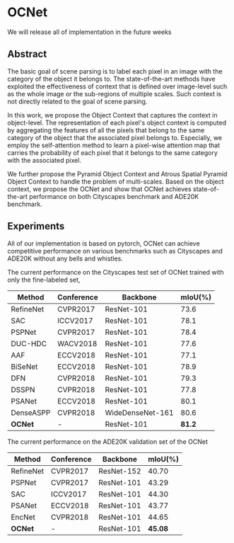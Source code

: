 # OCNet


We will release all of implementation in the future weeks

## Abstract 

The basic goal of scene parsing is to label each pixel in an image with the category of the object it belongs to.
The state-of-the-art methods have exploited the effectiveness of context that is defined over image-level such as the whole image or the sub-regions of multiple scales. Such context is not directly related to the goal of scene parsing.

In this work, we propose the Object Context that captures the context in object-level.
The representation of each pixel's object context is computed by aggregating the features of all the pixels that belong to the same category of the object that the associated pixel belongs to. 
Especially, we employ the self-attention method to learn a pixel-wise attention map that carries the probability of each pixel that it belongs to the same category with the associated pixel.

We further propose the Pyramid Object Context and Atrous Spatial Pyramid Object Context to handle the problem of multi-scales.
Based on the object context, we propose the OCNet and show that OCNet achieves state-of-the-art performance on both Cityscapes benchmark and ADE20K benchmark.


## Experiments
All of our implementation is based on pytorch, OCNet can achieve competitive performance on various benchmarks such as Cityscapes and ADE20K without any bells and whistles.

The current performance on the Cityscapes test set of OCNet trained with only the fine-labeled set,


Method | Conference | Backbone | mIoU(\%) 
---- | --- | --- | --- 
RefineNet |  CVPR2017  | ResNet-101  |  73.6 
SAC  |  ICCV2017  | ResNet-101  |  78.1 
PSPNet |  CVPR2017  | ResNet-101  |  78.4
DUC-HDC | WACV2018 | ResNet-101 | 77.6 
AAF |   ECCV2018  | ResNet-101  |  77.1 
BiSeNet |   ECCV2018  | ResNet-101  |  78.9 
DFN  |  CVPR2018  | ResNet-101  |  79.3 
DSSPN | CVPR2018  | ResNet-101  | 77.8 
PSANet |  ECCV2018  | ResNet-101  |  80.1 
DenseASPP  |  CVPR2018  | WideDenseNet-161  |  80.6
**OCNet** | - |  ResNet-101 | **81.2**


The current performance on the ADE20K validation set of the OCNet


Method | Conference | Backbone | mIoU(\%) 
---- | --- | --- | --- 
RefineNet | CVPR2017  | ResNet-152  |  40.70  
PSPNet | CVPR2017  | ResNet-101  |  43.29 
SAC |  ICCV2017  |  ResNet-101  |  44.30  
PSANet  |  ECCV2018  |  ResNet-101  |  43.77  
EncNet |  CVPR2018  | ResNet-101  |  44.65
**OCNet** | - |  ResNet-101 | **45.08**

